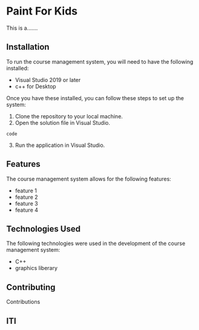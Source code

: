 # Paint For Kids

This is a.......

## Installation
To run the course management system, you will need to have the following installed:

* Visual Studio 2019 or later
* c++ for Desktop

Once you have these installed, you can follow these steps to set up the system:

1. Clone the repository to your local machine.
2. Open the solution file in Visual Studio.



```
code
```


3. Run the application in Visual Studio.

## Features
The course management system allows for the following features:

* feature 1
* feature 2
* feature 3
* feature 4

## Technologies Used
The following technologies were used in the development of the course management system:

- C++
- graphics liberary


## Contributing
 Contributions 
 
## ITI
